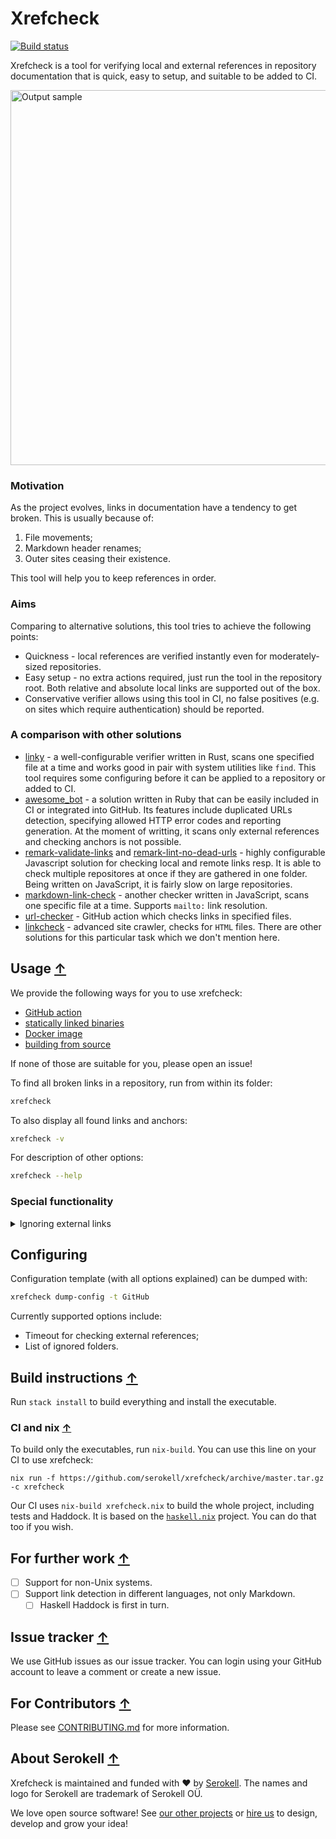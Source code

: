 <!--
 - SPDX-FileCopyrightText: 2018-2019 Serokell <https://serokell.io>
 -
 - SPDX-License-Identifier: MPL-2.0
 -->

# Xrefcheck

[![Build status](https://badge.buildkite.com/75461331a6058b334383cdfca1071dc1f908b70cf069d857b7.svg?branch=master)](https://buildkite.com/serokell/xrefcheck)

Xrefcheck is a tool for verifying local and external references in repository documentation that is quick, easy to setup, and suitable to be added to CI.

<img src="https://user-images.githubusercontent.com/5394217/70820564-06b06e00-1dea-11ea-9680-27f661ca2a58.png" alt="Output sample" width="600"/>

### Motivation

As the project evolves, links in documentation have a tendency to get broken. This is usually because of:
1. File movements;
2. Markdown header renames;
3. Outer sites ceasing their existence.

This tool will help you to keep references in order.

### Aims

Comparing to alternative solutions, this tool tries to achieve the following points:

* Quickness - local references are verified instantly even for moderately-sized repositories.
* Easy setup - no extra actions required, just run the tool in the repository root.
Both relative and absolute local links are supported out of the box.
* Conservative verifier allows using this tool in CI, no false positives (e.g. on sites which require authentication) should be reported.

### A comparison with other solutions

* [linky](https://github.com/mattias-p/linky) - a well-configurable verifier written in Rust, scans one specified file at a time and works good in pair with system utilities like `find`.
  This tool requires some configuring before it can be applied to a repository or added to CI.
* [awesome_bot](https://github.com/dkhamsing/awesome_bot) - a solution written in Ruby that can be easily included in CI or integrated into GitHub.
  Its features include duplicated URLs detection, specifying allowed HTTP error codes and reporting generation.
  At the moment of writting, it scans only external references and checking anchors is not possible.
* [remark-validate-links](https://github.com/remarkjs/remark-validate-links) and [remark-lint-no-dead-urls](https://github.com/davidtheclark/remark-lint-no-dead-urls) - highly configurable Javascript solution for checking local and remote links resp.
  It is able to check multiple repositores at once if they are gathered in one folder.
  Being written on JavaScript, it is fairly slow on large repositories.
* [markdown-link-check](https://github.com/tcort/markdown-link-check) - another checker written in JavaScript, scans one specific file at a time.
  Supports `mailto:` link resolution.
* [url-checker](https://github.com/paramt/url-checker) - GitHub action which checks links in specified files.
* [linkcheck](https://github.com/filiph/linkcheck) - advanced site crawler, checks for `HTML` files. There are other solutions for this particular task which we don't mention here.


## Usage [↑](#xrefcheck)

We provide the following ways for you to use xrefcheck:

- [GitHub action](https://github.com/marketplace/actions/xrefcheck)
- [statically linked binaries](https://github.com/serokell/xrefcheck/releases)
- [Docker image](https://hub.docker.com/r/serokell/xrefcheck)
- [building from source](#build-instructions-)

If none of those are suitable for you, please open an issue!

To find all broken links in a repository, run from within its folder:

```sh
xrefcheck
```

To also display all found links and anchors:

```sh
xrefcheck -v
```

For description of other options:

```sh
xrefcheck --help
```


### Special functionality

<details>
  <summary>Ignoring external links</summary>

  If you want some external links to not be verified, you can use one of the following ways to ignore those links:

1. Add the regular expression that matches the ignoring link to the optional `ignoreRefs` parameter of your config file.

    For example:
    ```yaml
    ignoreRefs:
      - https://bad.reference.(org|com)(/?)
    ```
    allows to ignore both `https://bad.reference.org` and `https://bad.reference.com` with or without last "/".

2. Add right in-place annotation using one of the following ignoring modes (each mode is just a comment with a certain syntax).

    * Ignore the link:

        There are several ways to add this annotation:

      * Just add it like a regular text before the ignoring link.

        ```markdown
        Bad ['com' reference](https://bad.reference.com) <!-- xrefcheck: ignore link --> and bad ['org' reference](https://bad.reference.org)
        ```

      * Separate the ignoring link from the annotation and the following text with single new lines.

        ```markdown
        Bad ['com' reference](https://bad.reference.com) and bad <!-- xrefcheck: ignore link -->
        ['org'](https://bad.reference.org)
        reference
        ```

        Therefore only `https://bad.reference.org` will be ignored.

      * If the ignoring link is the first in a paragraph, then the annotation can also be added before a paragraph.

        ```markdown
        <!-- xrefcheck: ignore link -->
        [Bad 'org' reference](https://bad.reference.org)
        [Bad 'com' reference](https://bad.reference.com)
        ```

        It is still the same `https://bad.reference.org` will be ignored in this case.

    * Ignore the paragraph:

        ```markdown
        <!-- xrefcheck: ignore paragraph -->
        Bad ['org' reference](https://bad.reference.org)
        Bad ['com' reference](https://bad.reference.com)

        Bad ['io' reference](https://bad.reference.io)
        ```

        In this way, `https://bad.reference.org` and `https://bad.reference.com` will be ignored and `https://bad.reference.io` will still be verified.

    * Ignore the whole file:
        ```markdown
        <!-- a comment -->
        <!-- another comment -->

        <!-- xrefcheck: ignore file -->
        ...the rest of the file...
        ```

        Using this you can ignore the whole file.
        </details>

## Configuring

Configuration template (with all options explained) can be dumped with:

```sh
xrefcheck dump-config -t GitHub
```

Currently supported options include:
* Timeout for checking external references;
* List of ignored folders.

## Build instructions [↑](#xrefcheck)

Run `stack install` to build everything and install the executable.

### CI and nix [↑](#xrefcheck)

To build only the executables, run `nix-build`. You can use this line on your CI to use xrefcheck:
```
nix run -f https://github.com/serokell/xrefcheck/archive/master.tar.gz -c xrefcheck
```

Our CI uses `nix-build xrefcheck.nix` to build the whole project, including tests and Haddock.
It is based on the [`haskell.nix`](https://input-output-hk.github.io/haskell.nix/) project.
You can do that too if you wish.

## For further work [↑](#xrefcheck)

- [ ] Support for non-Unix systems.
- [ ] Support link detection in different languages, not only Markdown.
  - [ ] Haskell Haddock is first in turn.

## Issue tracker [↑](#xrefcheck)

We use GitHub issues as our issue tracker.
You can login using your GitHub account to leave a comment or create a new issue.

## For Contributors [↑](#xrefcheck)

Please see [CONTRIBUTING.md](/.github/CONTRIBUTING.md) for more information.

## About Serokell [↑](#xrefcheck)

Xrefcheck is maintained and funded with ❤️ by [Serokell](https://serokell.io/).
The names and logo for Serokell are trademark of Serokell OÜ.

We love open source software! See [our other projects](https://serokell.io/community?utm_source=github) or [hire us](https://serokell.io/hire-us?utm_source=github) to design, develop and grow your idea!
